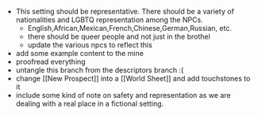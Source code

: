 - This setting should be representative. There should be a variety of nationalities and LGBTQ representation among the NPCs.
	- English,African,Mexican,French,Chinese,German,Russian, etc.
	- there should be queer people and not just in the brothel
	- update the various npcs to reflect this
- add some example content to the mine
- proofread everything
- untangle this branch from the descriptors branch :(
- change [[New Prospect]] into a [[World Sheet]] and add touchstones to it
- include some kind of note on safety and representation as we are dealing with a real place in a fictional setting.